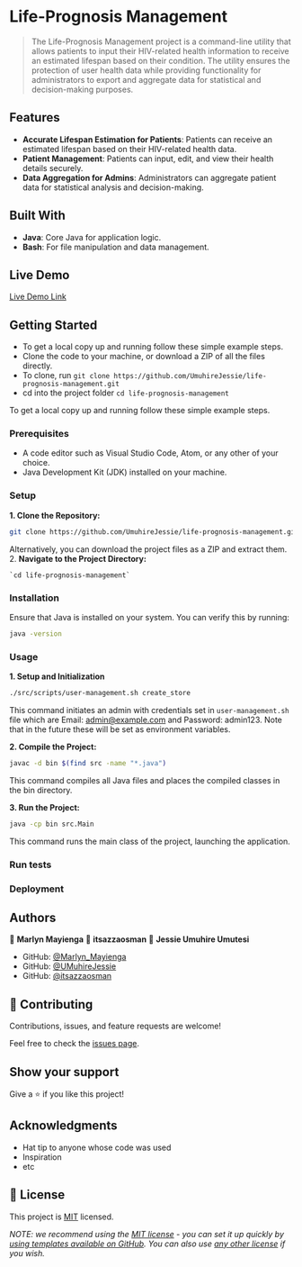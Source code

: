# Life-Prognosis Management

> The Life-Prognosis Management project is a command-line utility that allows patients to input their HIV-related health information to receive an estimated lifespan based on their condition. The utility ensures the protection of user health data while providing functionality for administrators to export and aggregate data for statistical and decision-making purposes.

## Features

- **Accurate Lifespan Estimation for Patients**: Patients can receive an estimated lifespan based on their HIV-related health data.
- **Patient Management**: Patients can input, edit, and view their health details securely.
- **Data Aggregation for Admins**: Administrators can aggregate patient data for statistical analysis and decision-making.

## Built With

- **Java**: Core Java for application logic.
- **Bash**: For file manipulation and data management.

## Live Demo

[Live Demo Link](https://livedemo.com)


## Getting Started

- To get a local copy up and running follow these simple example steps.
- Clone the code to your machine, or download a ZIP of all the files directly.
- To clone, run `git clone https://github.com/UmuhireJessie/life-prognosis-management.git`
- cd into the project folder `cd life-prognosis-management`


To get a local copy up and running follow these simple example steps.

### Prerequisites

- A code editor such as Visual Studio Code, Atom, or any other of your choice.
- Java Development Kit (JDK) installed on your machine.

### Setup

**1. Clone the Repository:**
   ```bash
   git clone https://github.com/UmuhireJessie/life-prognosis-management.git
   ```

   Alternatively, you can download the project files as a ZIP and extract them.
2. **Navigate to the Project Directory:**

    `cd life-prognosis-management`

### Installation
Ensure that Java is installed on your system. You can verify this by running:

```bash
java -version
```

### Usage

**1. Setup and Initialization**
```bash
./src/scripts/user-management.sh create_store
```

This command initiates an admin with credentials set in `user-management.sh` file which are Email: admin@example.com and Password: admin123.
Note that in the future these will be set as environment variables.

**2. Compile the Project:**

```bash
javac -d bin $(find src -name "*.java")
```

This command compiles all Java files and places the compiled classes in the bin directory.

**3. Run the Project:**

```bash
java -cp bin src.Main
```

This command runs the main class of the project, launching the application.

### Run tests

### Deployment



## Authors

👤 **Marlyn Mayienga**
👤 **itsazzaosman**
👤 **Jessie Umuhire Umutesi**



- GitHub: [@Marlyn_Mayienga](https://github.com/Marlyn_Mayienga)
- GitHub: [@UMuhireJessie](https://github.com/UmuhireJessie)
- GitHub: [@itsazzaosman](https://github.com/itsazzaosman)

## 🤝 Contributing

Contributions, issues, and feature requests are welcome!

Feel free to check the [issues page](../../issues/).

## Show your support

Give a ⭐️ if you like this project!

## Acknowledgments

- Hat tip to anyone whose code was used
- Inspiration
- etc

## 📝 License

This project is [MIT](./LICENSE) licensed.

_NOTE: we recommend using the [MIT license](https://choosealicense.com/licenses/mit/) - you can set it up quickly by [using templates available on GitHub](https://docs.github.com/en/communities/setting-up-your-project-for-healthy-contributions/adding-a-license-to-a-repository). You can also use [any other license](https://choosealicense.com/licenses/) if you wish._
